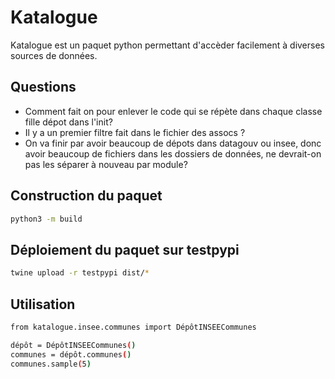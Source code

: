 # Katalogue
Katalogue est un paquet python permettant d'accèder facilement à diverses sources de données. 

## Questions 
- Comment fait on pour enlever le code qui se répète dans chaque classe fille dépot dans l'init? 
- Il y a un premier filtre fait dans le fichier des assocs ? 
- On va finir par avoir beaucoup de dépots dans datagouv ou insee, donc avoir beaucoup de fichiers dans les dossiers de données, ne devrait-on pas les séparer à nouveau par module? 



## Construction du paquet 

```bash
python3 -m build
```


## Déploiement du paquet sur testpypi

```bash
twine upload -r testpypi dist/*
```

## Utilisation

```bash
from katalogue.insee.communes import DépôtINSEECommunes

dépôt = DépôtINSEECommunes()
communes = dépôt.communes()
communes.sample(5)
```
